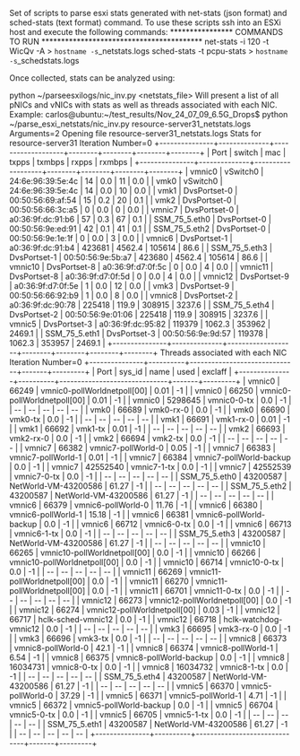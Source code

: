 Set of scripts to parse esxi stats generated with net-stats (json format) and sched-stats (text format) command.
To use these scripts ssh into an ESXi host and execute the following commands:
**************** COMMANDS TO RUN *****************************************
net-stats -i 120 -t WicQv -A > `hostname -s`_netstats.logs
sched-stats -t pcpu-stats > `hostname -s`_schedstats.logs

Once collected, stats can be analyzed using:

python ~/parseesxilogs/nic_inv.py <netstats_file>
Will present a list of all pNICs and vNICs with stats as well as threads associated with each NIC.
Example:
carlos@ubuntu:~/test_results/Nov_24_07_09_6.5G_Drops$ python ~/parse_esxi_netstats/nic_inv.py resource-server31_netstats.logs
Arguments=2
Opening file resource-server31_netstats.logs
Stats for resource-server31
Iteration Number=0
+---------------+--------------+-------------------+--------+--------+--------+--------+
|      Port     |    switch    |        mac        | txpps  | txmbps | rxpps  | rxmbps |
+---------------+--------------+-------------------+--------+--------+--------+--------+
|     vmnic0    |   vSwitch0   | 24:6e:96:39:5e:4c |   14   |  0.0   |   11   |  0.0   |
|      vmk0     |   vSwitch0   | 24:6e:96:39:5e:4c |   14   |  0.0   |   10   |  0.0   |
|      vmk1     | DvsPortset-0 | 00:50:56:69:af:54 |   15   |  0.2   |   20   |  0.1   |
|      vmk2     | DvsPortset-0 | 00:50:56:66:3c:a5 |   0    |  0.0   |   0    |  0.0   |
|     vmnic7    | DvsPortset-0 | a0:36:9f:dc:91:b6 |   57   |  0.3   |   67   |  0.1   |
| SSM_75_5.eth0 | DvsPortset-0 | 00:50:56:9e:ed:91 |   42   |  0.1   |   41   |  0.1   |
| SSM_75_5.eth2 | DvsPortset-0 | 00:50:56:9e:1e:1f |   0    |  0.0   |   3    |  0.0   |
|     vmnic6    | DvsPortset-1 | a0:36:9f:dc:91:b4 | 423681 | 4562.4 | 105614 |  86.6  |
| SSM_75_5.eth3 | DvsPortset-1 | 00:50:56:9e:5b:a7 | 423680 | 4562.4 | 105614 |  86.6  |
|    vmnic10    | DvsPortset-8 | a0:36:9f:d7:0f:5c |   0    |  0.0   |   4    |  0.0   |
|    vmnic11    | DvsPortset-8 | a0:36:9f:d7:0f:5d |   0    |  0.0   |   4    |  0.0   |
|    vmnic12    | DvsPortset-9 | a0:36:9f:d7:0f:5e |   1    |  0.0   |   12   |  0.0   |
|      vmk3     | DvsPortset-9 | 00:50:56:66:92:b9 |   1    |  0.0   |   8    |  0.0   |
|     vmnic8    | DvsPortset-2 | a0:36:9f:dc:90:78 | 225418 | 119.9  | 308915 | 3237.6 |
| SSM_75_5.eth4 | DvsPortset-2 | 00:50:56:9e:01:06 | 225418 | 119.9  | 308915 | 3237.6 |
|     vmnic5    | DvsPortset-3 | a0:36:9f:dc:95:82 | 119379 | 1062.3 | 353962 | 2469.1 |
| SSM_75_5.eth1 | DvsPortset-3 | 00:50:56:9e:9d:57 | 119378 | 1062.3 | 353957 | 2469.1 |
+---------------+--------------+-------------------+--------+--------+--------+--------+
Threads associated with each NIC
Iteration Number=0
+---------------+----------+------------------------------+-------+---------+
|      Port     |  sys_id  |             name             |  used | exclaff |
+---------------+----------+------------------------------+-------+---------+
|     vmnic0    |  66249   | vmnic0-pollWorldnetpoll[00]  |  0.01 |    -1   |
|     vmnic0    |  66250   | vmnic0-pollWorldnetpoll[00]  |  0.01 |    -1   |
|     vmnic0    | 5298645  |         vmnic0-0-tx          |  0.0  |    -1   |
|       --      |    --    |              --              |   --  |    --   |
|      vmk0     |  66689   |          vmk0-rx-0           |  0.0  |    -1   |
|      vmk0     |  66690   |           vmk0-tx            |  0.0  |    -1   |
|       --      |    --    |              --              |   --  |    --   |
|      vmk1     |  66691   |          vmk1-rx-0           |  0.01 |    -1   |
|      vmk1     |  66692   |           vmk1-tx            |  0.01 |    -1   |
|       --      |    --    |              --              |   --  |    --   |
|      vmk2     |  66693   |          vmk2-rx-0           |  0.0  |    -1   |
|      vmk2     |  66694   |           vmk2-tx            |  0.0  |    -1   |
|       --      |    --    |              --              |   --  |    --   |
|     vmnic7    |  66382   |      vmnic7-pollWorld-0      |  0.05 |    -1   |
|     vmnic7    |  66383   |      vmnic7-pollWorld-1      |  0.01 |    -1   |
|     vmnic7    |  66384   |   vmnic7-pollWorld-backup    |  0.0  |    -1   |
|     vmnic7    | 42552540 |         vmnic7-1-tx          |  0.0  |    -1   |
|     vmnic7    | 42552539 |         vmnic7-0-tx          |  0.0  |    -1   |
|       --      |    --    |              --              |   --  |    --   |
| SSM_75_5.eth0 | 43200587 |     NetWorld-VM-43200586     | 61.27 |    -1   |
|       --      |    --    |              --              |   --  |    --   |
| SSM_75_5.eth2 | 43200587 |     NetWorld-VM-43200586     | 61.27 |    -1   |
|       --      |    --    |              --              |   --  |    --   |
|     vmnic6    |  66379   |      vmnic6-pollWorld-0      | 11.76 |    -1   |
|     vmnic6    |  66380   |      vmnic6-pollWorld-1      | 15.18 |    -1   |
|     vmnic6    |  66381   |   vmnic6-pollWorld-backup    |  0.0  |    -1   |
|     vmnic6    |  66712   |         vmnic6-0-tx          |  0.0  |    -1   |
|     vmnic6    |  66713   |         vmnic6-1-tx          |  0.0  |    -1   |
|       --      |    --    |              --              |   --  |    --   |
| SSM_75_5.eth3 | 43200587 |     NetWorld-VM-43200586     | 61.27 |    -1   |
|       --      |    --    |              --              |   --  |    --   |
|    vmnic10    |  66265   | vmnic10-pollWorldnetpoll[00] |  0.0  |    -1   |
|    vmnic10    |  66266   | vmnic10-pollWorldnetpoll[00] |  0.0  |    -1   |
|    vmnic10    |  66714   |         vmnic10-0-tx         |  0.0  |    -1   |
|       --      |    --    |              --              |   --  |    --   |
|    vmnic11    |  66269   | vmnic11-pollWorldnetpoll[00] |  0.0  |    -1   |
|    vmnic11    |  66270   | vmnic11-pollWorldnetpoll[00] |  0.0  |    -1   |
|    vmnic11    |  66701   |         vmnic11-0-tx         |  0.0  |    -1   |
|       --      |    --    |              --              |   --  |    --   |
|    vmnic12    |  66273   | vmnic12-pollWorldnetpoll[00] |  0.0  |    -1   |
|    vmnic12    |  66274   | vmnic12-pollWorldnetpoll[00] |  0.03 |    -1   |
|    vmnic12    |  66717   |      hclk-sched-vmnic12      |  0.0  |    -1   |
|    vmnic12    |  66718   |    hclk-watchdog-vmnic12     |  0.0  |    -1   |
|       --      |    --    |              --              |   --  |    --   |
|      vmk3     |  66695   |          vmk3-rx-0           |  0.0  |    -1   |
|      vmk3     |  66696   |           vmk3-tx            |  0.0  |    -1   |
|       --      |    --    |              --              |   --  |    --   |
|     vmnic8    |  66373   |      vmnic8-pollWorld-0      |  42.1 |    -1   |
|     vmnic8    |  66374   |      vmnic8-pollWorld-1      |  6.54 |    -1   |
|     vmnic8    |  66375   |   vmnic8-pollWorld-backup    |  0.0  |    -1   |
|     vmnic8    | 16034731 |         vmnic8-0-tx          |  0.0  |    -1   |
|     vmnic8    | 16034732 |         vmnic8-1-tx          |  0.0  |    -1   |
|       --      |    --    |              --              |   --  |    --   |
| SSM_75_5.eth4 | 43200587 |     NetWorld-VM-43200586     | 61.27 |    -1   |
|       --      |    --    |              --              |   --  |    --   |
|     vmnic5    |  66370   |      vmnic5-pollWorld-0      | 37.29 |    -1   |
|     vmnic5    |  66371   |      vmnic5-pollWorld-1      |  4.71 |    -1   |
|     vmnic5    |  66372   |   vmnic5-pollWorld-backup    |  0.0  |    -1   |
|     vmnic5    |  66704   |         vmnic5-0-tx          |  0.0  |    -1   |
|     vmnic5    |  66705   |         vmnic5-1-tx          |  0.0  |    -1   |
|       --      |    --    |              --              |   --  |    --   |
| SSM_75_5.eth1 | 43200587 |     NetWorld-VM-43200586     | 61.27 |    -1   |
|       --      |    --    |              --              |   --  |    --   |
+---------------+----------+------------------------------+-------+---------+

